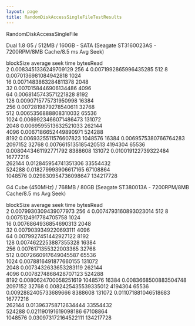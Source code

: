```yaml
---
layout: page
title: RandomDiskAccessSingleFileTestResults
---
```


RandomDiskAccessSingleFile

Dual 1.8 G5 / 512MB / 160GB - SATA (Seagate ST3160023AS - 7200RPM/8MB Cache/8.5 ms Avg Seek) 

    
blockSize	average seek time	bytesRead	
2	0.0083451336249709129	256	
4	0.0071992865996435285	512	
8	0.0070136981084942818	1024	
16	0.0071483863284811378	2048	
32	0.0070158446906134486	4096	
64	0.0068145743571221828	8192	
128	0.0090715775731950998	16384	
256	0.0072819879278540611	32768	
512	0.0065356888808310032	65536	
1024	0.0069923466071486473	131072	
2048	0.0069595513632521033	262144	
4096	0.0067186652449890971	524288	
8192	0.0069325511576607823	1048576	
16384	0.0069575380766764283	2097152	
32768	0.0076615135185420513	4194304	
65536	0.0080443461192771792	8388608	
131072	0.010019122739322484	16777216	
262144	0.012845954741351306	33554432	
524288	0.018279993906617165	67108864	
1048576	0.029830954736098647	134217728	


G4 Cube (450MHz) / 768MB / 80GB (Seagate ST380013A - 7200RPM/8MB Cache/8.5 ms Avg Seek) 
    
blockSize	average seek time	bytesRead	
2	0.0079930309439077973	256	
4	0.0074793160893023014	512	
8	0.0075124917784705758	1024	
16	0.0076864936854690313	2048	
32	0.0079039349220693111	4096	
64	0.0079927451442927122	8192	
128	0.0074622253887355328	16384	
256	0.0076171355322003365	32768	
512	0.0072660917649045587	65536	
1024	0.0078816491877660155	131072	
2048	0.0073432633653283119	262144	
4096	0.0078274868428707123	524288	
8192	0.0080624700058251619	1048576	
16384	0.0083668500883504748	2097152	
32768	0.0082425435539335012	4194304	
65536	0.0092882405733689666	8388608	
131072	0.011071881046518683	16777216	
262144	0.013963758712634444	33554432	
524288	0.021190191619098186	67108864	
1048576	0.030973172164522111	134217728


